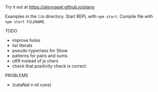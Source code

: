 Try it out at https://atennapel.github.io/plang

Examples in the `lib` directory.
Start REPL with `npm start`.
Compile file with `npm start FILENAME`.

TODO
- improve holes
- list literals
- pseudo-typeclass for Show
- patterns for pairs and sums
- utf8 instead of js chars
- check that positivity check is correct

PROBLEMS
- (cataNat n nil cons)

